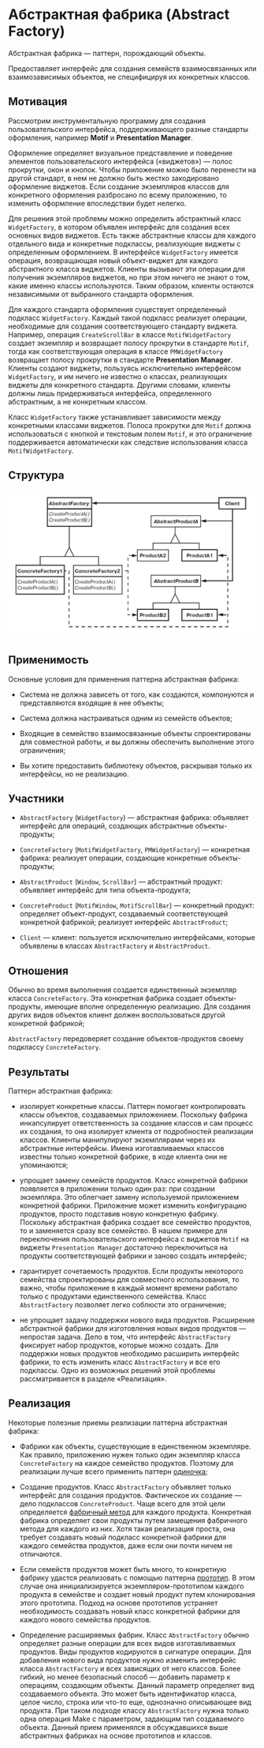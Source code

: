 # Абстрактная фабрика (Abstract Factory)

Абстрактная фабрика — паттерн, порождающий объекты.

Предоставляет интерфейс для создания семейств взаимосвязанных или взаимозависимых объектов, не специфицируя их конкретных классов.

## Мотивация

Рассмотрим инструментальную программу для создания пользовательского интерфейса, поддерживающего разные стандарты оформления, например **Motif** и **Presentation Manager**.

Оформление определяет визуальное представление и поведение элементов пользовательского интерфейса («виджетов») — полос прокрутки, окон и кнопок. Чтобы приложение можно было перенести на другой стандарт, в нем не должно быть жестко закодировано оформление виджетов. Если создание экземпляров классов для конкретного оформления разбросано по всему приложению, то изменить оформление впоследствии будет нелегко.

Для решения этой проблемы можно определить абстрактный класс `WidgetFactory`, в котором объявлен интерфейс для создания всех основных видов виджетов. Есть также абстрактные классы для каждого отдельного вида и конкретные подклассы, реализующие виджеты с определенным оформлением. В интерфейсе `WidgetFactory` имеется операция, возвращающая новый объект-виджет для каждого абстрактного класса виджетов. Клиенты вызывают эти операции для получения экземпляров виджетов, но при этом ничего не знают о том, какие именно классы используются. Таким образом, клиенты остаются независимыми от выбранного стандарта оформления.

Для каждого стандарта оформления существует определенный подкласс `WidgetFactory`. Каждый такой подкласс реализует операции, необходимые для создания соответствующего стандарту виджета. Например, операция `CreateScrollBar` в классе `MotifWidgetFactory` создает экземпляр и возвращает полосу прокрутки в стандарте `Motif`, тогда как соответствующая операция в классе `PMWidgetFactory` возвращает полосу прокрутки в стандарте **Presentation Manager**. Клиенты создают виджеты, пользуясь исключительно интерфейсом `WidgetFactory`, и им ничего не известно о классах, реализующих виджеты для конкретного стандарта. Другими словами, клиенты должны лишь придерживаться интерфейса, определенного абстрактным, а не конкретным классом.

Класс `WidgetFactory` также устанавливает зависимости между конкретными классами виджетов. Полоса прокрутки для `Motif` должна использоваться с кнопкой и текстовым полем `Motif`, и это ограничение поддерживается автоматически как следствие использования класса `MotifWidgetFactory`.

## Структура

![Диаграмма абстрактной фабрики](./images/abstract_factory.png)

## Применимость

Основные условия для применения паттерна абстрактная фабрика:

 - Система не должна зависеть от того, как создаются, компонуются и представляются входящие в нее объекты;

 - Система должна настраиваться одним из семейств объектов;

 - Входящие в семейство взаимосвязанные объекты спроектированы для совместной работы, и вы должны обеспечить выполнение этого ограничения;

 - Вы хотите предоставить библиотеку объектов, раскрывая только их интерфейсы, но не реализацию.

## Участники

 - `AbstractFactory` (`WidgetFactory`) — абстрактная фабрика: объявляет интерфейс для операций, создающих абстрактные объекты-продукты;

 - `ConcreteFactory` (`MotifWidgetFactory`, `PMWidgetFactory`) — конкретная фабрика: реализует операции, создающие конкретные объекты-продукты;

 - `AbstractProduct` (`Window`, `ScrollBar`) — абстрактный продукт: объявляет интерфейс для типа объекта-продукта;

 - `ConcreteProduct` (`MotifWindow`, `MotifScrollBar`) — конкретный продукт: определяет объект-продукт, создаваемый соответствующей конкретной фабрикой; реализует интерфейс `AbstractProduct`;

 - `Client` — клиент: пользуется исключительно интерфейсами, которые объявлены в классах `AbstractFactory` и `AbstractProduct`.

## Отношения

Обычно во время выполнения создается единственный экземпляр класса `ConcreteFactory`. Эта конкретная фабрика создает объекты-продукты, имеющие вполне определенную реализацию. Для создания других видов объектов клиент должен воспользоваться другой конкретной фабрикой;

`AbstractFactory` передоверяет создание объектов-продуктов своему подклассу `ConcreteFactory`.

## Результаты

Паттерн абстрактная фабрика:

 - изолирует конкретные классы. Паттерн помогает контролировать классы объектов, создаваемых приложением. Поскольку фабрика инкапсулирует ответственность за создание классов и сам процесс их создания, то она изолирует клиента от подробностей реализации классов. Клиенты манипулируют экземплярами через их абстрактные интерфейсы. Имена изготавливаемых классов известны только конкретной фабрике, в коде клиента они не упоминаются;

 - упрощает замену семейств продуктов. Класс конкретной фабрики появляется в приложении только один раз: при создании экземпляра. Это облегчает замену используемой приложением конкретной фабрики. Приложение может изменить конфигурацию продуктов, просто подставив новую конкретную фабрику. Поскольку абстрактная фабрика создает все семейство продуктов, то и заменяется сразу все семейство. В нашем примере для переключения пользовательского интерфейса с виджетов `Motif` на виджеты `Presentation Manager` достаточно переключиться на продукты соответствующей фабрики и заново создать интерфейс;

 - гарантирует сочетаемость продуктов. Если продукты некоторого семейства спроектированы для совместного использования, то важно, чтобы приложение в каждый момент времени работало только с продуктами единственного семейства. Класс `AbstractFactory` позволяет легко соблюсти это ограничение;

 - не упрощает задачу поддержки нового вида продуктов. Расширение абстрактной фабрики для изготовления новых видов продуктов — непростая задача. Дело в том, что интерфейс `AbstractFactory` фиксирует набор продуктов, которые можно создать. Для поддержки новых продуктов необходимо расширить интерфейс фабрики, то есть изменить класс `AbstractFactory` и все его подклассы. Одно из возможных решений этой проблемы рассматривается в разделе «Реализация».

## Реализация

Некоторые полезные приемы реализации паттерна абстрактная фабрика:

 - Фабрики как объекты, существующие в единственном экземпляре. Как правило, приложению нужен только один экземпляр класса `ConcreteFactory` на каждое семейство продуктов. Поэтому для реализации лучше всего применить паттерн [одиночка](./singleton.md);

 - Создание продуктов. Класс `AbstractFactory` объявляет только интерфейс для создания продуктов. Фактическое их создание — дело подклассов `ConcreteProduct`. Чаще всего для этой цели определяется [фабричный метод](./factory_method.md) для каждого продукта. Конкретная фабрика определяет свои продукты путем замещения фабричного метода для каждого из них. Хотя такая реализация проста, она требует создавать новый подкласс конкретной фабрики для каждого семейства продуктов, даже если они почти ничем не отличаются.

 - Если семейств продуктов может быть много, то конкретную фабрику удастся реализовать с помощью паттерна [прототип](./prototype.md). В этом случае она инициализируется экземпляром-прототипом каждого продукта в семействе и создает новый продукт путем клонирования этого прототипа. Подход на основе прототипов устраняет необходимость создавать новый класс конкретной фабрики для каждого нового семейства продуктов.

 - Определение расширяемых фабрик. Класс `AbstractFactory` обычно определяет разные операции для всех видов изготавливаемых продуктов. Виды продуктов кодируются в сигнатуре операции. Для добавления нового вида продуктов нужно изменить интерфейс класса `AbstractFactory` и всех зависящих от него классов. Более гибкий, но менее безопасный способ — добавить параметр к операциям, создающим объекты. Данный параметр определяет вид создаваемого объекта. Это может быть идентификатор класса, целое число, строка или что-то еще, однозначно описывающее вид продукта. При таком подходе классу `AbstractFactory` нужна только одна операция Make с параметром, задающим тип создаваемого объекта. Данный прием применялся в обсуждавшихся выше абстрактных фабриках на основе прототипов и классов.